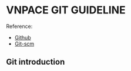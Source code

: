 # VNPACE GIT GUIDELINE

Reference:

- [Github](https://guides.github.com/)
- [Git-scm](https://git-scm.com/book/en/v2/Distributed-Git-Contributing-to-a-Project)

## Git introduction
